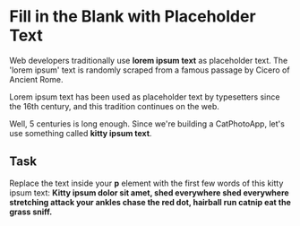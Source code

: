 # Fill in the Blank with Placeholder Text

Web developers traditionally use **lorem ipsum text** as placeholder text. The 'lorem ipsum' text is randomly scraped from a famous passage by Cicero of Ancient Rome.

Lorem ipsum text has been used as placeholder text by typesetters since the 16th century, and this tradition continues on the web.

Well, 5 centuries is long enough. Since we're building a CatPhotoApp, let's use something called **kitty ipsum text**.

## Task

Replace the text inside your **p** element with the first few words of this kitty ipsum text: **Kitty ipsum dolor sit amet, shed everywhere shed everywhere stretching attack your ankles chase the red dot, hairball run catnip eat the grass sniff.**

